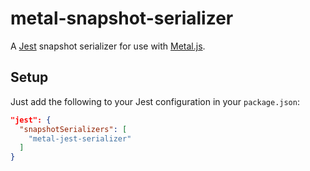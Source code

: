 # metal-snapshot-serializer

A [Jest](http://facebook.github.io/jest/docs/tutorial-react-native.html#snapshot-test)
snapshot serializer for use with [Metal.js](http://www.metaljs.com/).

## Setup

Just add the following to your Jest configuration in your `package.json`:

```json
"jest": {
  "snapshotSerializers": [
    "metal-jest-serializer"
  ]
}
```
